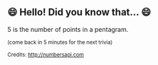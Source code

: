 ## :smile: Hello! Did you know that... :smile:
5 is the number of points in a pentagram.

<sup>(come back in 5 minutes for the next trivia)</sup>


<sup>Credits: http://numbersapi.com</sup>
